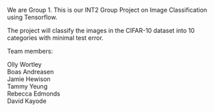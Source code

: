 We are Group 1. This is our INT2 Group Project on Image Classification using Tensorflow.

The project will classify the images in the CIFAR-10 dataset into 10 categories with minimal test error.

Team members:

Olly Wortley\
Boas Andreasen\
Jamie Hewison\
Tammy Yeung\
Rebecca Edmonds\
David Kayode